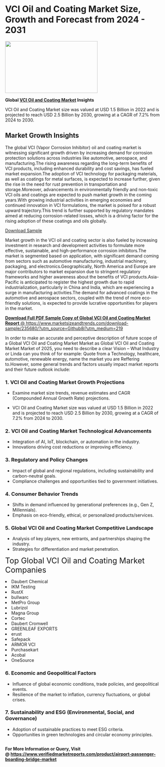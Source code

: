 <H1>VCI Oil and Coating Market Size, Growth and Forecast from 2024 - 2031</H1><img class="aligncenter size-medium wp-image-584254" src="https://thirdeyenews.in/wp-content/uploads/2024/09/Global-Market-Research-300x168.jpeg" alt="" width="300" height="168" /><p><strong>Global&nbsp;<a href="https://www.marketsizeandtrends.com/download-sample/235680/?utm_source=Github8j?utm_medium=219">VCI Oil and Coating Market</a> Insights</strong></p><p>VCI Oil and Coating Market size was valued at USD 1.5 Billion in 2022 and is projected to reach USD 2.5 Billion by 2030, growing at a CAGR of 7.2% from 2024 to 2030.</p><p><h2>Market Growth Insights</h2> <p>The global VCI (Vapor Corrosion Inhibitor) oil and coating market is witnessing significant growth driven by increasing demand for corrosion protection solutions across industries like automotive, aerospace, and manufacturing.The rising awareness regarding the long-term benefits of VCI products, including enhanced durability and cost savings, has fueled market expansion.The adoption of VCI technology for packaging materials, as well as coatings for metal surfaces, is expected to increase further, given the rise in the need for rust prevention in transportation and storage.Moreover, advancements in environmentally friendly and non-toxic VCI oils and coatings are expected to push market growth in the coming years.With growing industrial activities in emerging economies and continued innovation in VCI formulations, the market is poised for a robust upward trajectory.This trend is further supported by regulatory mandates aimed at reducing corrosion-related losses, which is a driving factor for the rising adoption of these coatings and oils globally.</p> <p><a href="download-sample-link">Download Sample</a></p> <p>Market growth in the VCI oil and coating sector is also fueled by increasing investment in research and development activities to formulate more effective, sustainable, and high-performance corrosion inhibitors.The market is segmented based on application, with significant demand coming from sectors such as automotive manufacturing, industrial machinery, packaging, and electronics.Geographically, North America and Europe are major contributors to market expansion due to stringent regulatory frameworks and higher awareness about the benefits of VCI products.Asia-Pacific is anticipated to register the highest growth due to rapid industrialization, particularly in China and India, which are experiencing a surge in manufacturing activities.The demand for advanced coatings in the automotive and aerospace sectors, coupled with the trend of more eco-friendly solutions, is expected to provide lucrative opportunities for players in the market.</p> <p><a href="get-more-link"></p><p><span class=""><strong>Download Full PDF Sample Copy of Global VCI Oil and Coating Market Report</strong> @ <a href="https://www.marketsizeandtrends.com/download-sample/235680/?utm_source=Github8j?utm_medium=219" target="_blank">https://www.marketsizeandtrends.com/download-sample/235680/?utm_source=Github8j?utm_medium=219</a></span></p><p>In order to make an accurate and perceptive description of future scope of a Global&nbsp;VCI Oil and Coating Market Market as Global&nbsp;VCI Oil and Coating Market Market of 2025, you need to describe a clear Vision &ndash; What Industry or Linda can you think of for example: Quote from a Technology, healthcare, automotive, renewable energy, name the market you are Reffering to.However, some general trends and factors usually impact market reports and their future outlook include:</p><h3>1.&nbsp;<strong>VCI Oil and Coating Market Growth Projections</strong></h3><ul><li>Examine market size trends, revenue estimates and CAGR (Compounded Annual Growth Rate) projections.</li><li><p>VCI Oil and Coating Market size was valued at USD 1.5 Billion in 2022 and is projected to reach USD 2.5 Billion by 2030, growing at a CAGR of 7.2% from 2024 to 2030.</p></li></ul><h3>2.&nbsp;<strong>VCI Oil and Coating Market Technological Advancements</strong></h3><ul><li>Integration of AI, IoT, blockchain, or automation in the industry.</li><li>Innovations driving cost reductions or improving efficiency.</li></ul><h3>3.&nbsp;<strong>Regulatory and Policy Changes</strong></h3><ul><li>Impact of global and regional regulations, including sustainability and carbon-neutral goals.</li><li>Compliance challenges and opportunities tied to government initiatives.</li></ul><h3>4.&nbsp;<strong>Consumer Behavior Trends</strong></h3><ul><li>Shifts in demand influenced by generational preferences (e.g., Gen Z, Millennials).</li><li>Emphasis on eco-friendly, ethical, or personalized products/services.</li></ul><h3>5.&nbsp;<strong>Global VCI Oil and Coating Market Competitive Landscape</strong></h3><ul><li>Analysis of key players, new entrants, and partnerships shaping the industry.</li><li>Strategies for differentiation and market penetration.</li></ul><p data-pm-slice="1 1 []"><span style="color: inherit; font-family: inherit; font-size: 25px;">Top Global VCI Oil and Coating Market Companies</span></p><div class="" data-test-id=""><p><li>Daubert Chemical</li><li> IKM Testing</li><li> RustX</li><li> bullwarc</li><li> MetPro Group</li><li> Lubrizol</li><li> Magna Group</li><li> Cortec</li><li> Daubert Cromwell</li><li> GREENLEAF EXPORTS</li><li> erust</li><li> Safepack</li><li> ARMOR VCI</li><li> Purchasekart</li><li> Acobal</li><li> OneSource</li></p></div><h3>6.&nbsp;<strong>Economic and Geopolitical Factors</strong></h3><ul><li>Influence of global economic conditions, trade policies, and geopolitical events.</li><li>Resilience of the market to inflation, currency fluctuations, or global crises.</li></ul><h3>7.&nbsp;<strong>Sustainability and ESG (Environmental, Social, and Governance)</strong></h3><ul><li>Adoption of sustainable practices to meet ESG criteria.</li><li>Opportunities in green technologies and circular economy principles.</li></ul><h2><strong style="font-size: 14px;">For More Information or Query, Visit @&nbsp;</strong><a style="background-color: #ffffff; font-size: 14px;" href="https://www.marketsizeandtrends.com/report/vci-oil-and-coating-market/" target="_blank">https://www.verifiedmarketreports.com/product/airport-passenger-boarding-bridge-market</a></h2>